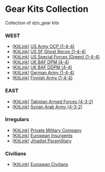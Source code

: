 # Gear Kits Collection
Collection of dzn_gear kits

### WEST
- [[KitLink](https://raw.githubusercontent.com/rempopo/Gear_Kits_Collection/master/West/US%20Army%20OCP%201-4-4/Kit%20US%20Army%20OCP.sqf)] [US Army OCP (1-4-4)](https://github.com/rempopo/Gear_Kits_Collection/tree/master/West/US%20Army%20OCP%201-4-4)
- [[KitLink](https://raw.githubusercontent.com/reptiloids/Gear_Kits_Collection/master/West/US%20SF%20Ghost%20Recon%201-4-4/Kits%20US%20SF%20Ghost%20Recon%201-4-4.sqf)] [US SF Ghost Recon (1-4-4)](https://github.com/rempopo/Gear_Kits_Collection/tree/master/West/US%20SF%20Ghost%20Recon%201-4-4)
- [[KitLink](https://raw.githubusercontent.com/rempopo/Gear_Kits_Collection/master/West/US%20SF%20Green%201-4-4/Kit%20US%20SF%20Green%201-4-4.sqf)] [US Special Forces (Green) (1-4-4)](https://github.com/rempopo/Gear_Kits_Collection/tree/master/West/US%20SF%20Green%201-4-4)
- [[KitLink](https://raw.githubusercontent.com/reptiloids/Gear_Kits_Collection/master/West/UK%20BAF%20DPM%204-4/Kit%20BAF%20DPM%204-4.sqf)] [UK BAF DPM (4-4)](https://github.com/rempopo/Gear_Kits_Collection/tree/master/West/UK%20BAF%20DPM%204-4)
- [[KitLink](https://raw.githubusercontent.com/reptiloids/Gear_Kits_Collection/master/West/UK%20BAF%20DPM%204-4/Kit%20BAF%20DPM%204-4.sqf)] [UK BAF DDPM (4-4)](https://github.com/rempopo/Gear_Kits_Collection/tree/master/West/UK%20BAF%20DDPM%204-4)
- [[KitLink](https://raw.githubusercontent.com/reptiloids/Gear_Kits_Collection/master/West/German%20Army%201-4-4/Kits%20Bundeswehr%20Flectarn.sqf)] [German Army (1-4-4)](https://github.com/rempopo/Gear_Kits_Collection/tree/master/West/German%20Army%201-4-4)
- [[KitLink](https://raw.githubusercontent.com/rempopo/Gear_Kits_Collection/master/West/Finnish%20Army%201-4-4/Kits_finnish_snow.sqf)] [Finnish Army (1-4-4)](https://github.com/rempopo/Gear_Kits_Collection/tree/master/West/Finnish%20Army%201-4-4)

### EAST
- [[KitLink](https://raw.githubusercontent.com/rempopo/Gear_Kits_Collection/master/East/Takistan%20Armed%20Forces%204-3-2/Kit%20TAF%204-3-2.sqf)] [Takistan Armed Forces (4-3-2)](https://github.com/rempopo/Gear_Kits_Collection/tree/master/East/Takistan%20Armed%20Forces%204-3-2)
- [[KitLink](https://raw.githubusercontent.com/rempopo/Gear_Kits_Collection/master/East/Syrian%20Arab%20Army/Kit%20Syrian%20Arab%20Army.sqf)] [Syrian Arab Army (4-3-2)](https://github.com/rempopo/Gear_Kits_Collection/tree/master/East/Syrian%20Arab%20Army)

### Irregulars
- [[KitLink](https://raw.githubusercontent.com/rempopo/Gear_Kits_Collection/master/Irregulars/Private%20Military%20Company/Kits_PMC.sqf)] [Private Military Company](https://github.com/rempopo/Gear_Kits_Collection/tree/master/Irregulars/Private%20Military%20Company)
- [[KitLink](https://raw.githubusercontent.com/reptiloids/Gear_Kits_Collection/master/Irregulars/European%20Insurgents/Kits%20European%20Irregulars.sqf)] [European Insurgents](https://github.com/rempopo/Gear_Kits_Collection/tree/master/Irregulars/European%20Insurgents)
- [[KitLink](https://raw.githubusercontent.com/rempopo/Gear_Kits_Collection/master/Irregulars/Jihadist%20Paramilitary/Kits%20Jihadist%20Paramilitary.sqf)] [Jihadist Paramilitary](https://github.com/rempopo/Gear_Kits_Collection/tree/master/Irregulars/Jihadist%20Paramilitary)


### Civilians
- [[KitLink](https://raw.githubusercontent.com/reptiloids/Gear_Kits_Collection/master/Civilians/European%20Civilians/Kits%20European%20Civilians.sqf)] [European Civilians](https://github.com/rempopo/Gear_Kits_Collection/tree/master/Civilians/European%20Civilians)

